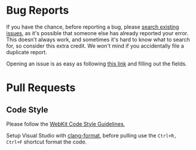 # Bug Reports

If you have the chance, before reporting a bug, please [search existing
issues](https://github.com/linuxaged/m3d/search?q=&type=Issues&utf8=%E2%9C%93),
as it's possible that someone else has already reported your error. This doesn't
always work, and sometimes it's hard to know what to search for, so consider this
extra credit. We won't mind if you accidentally file a duplicate report.

Opening an issue is as easy as following [this
link](https://github.com/linuxaged/m3d/issues/new) and filling out the fields.

# Pull Requests

## Code Style

Please follow the [WebKit Code Style Guidelines](https://webkit.org/code-style-guidelines/),

Setup Visual Studio with [clang-format](http://clang.llvm.org/docs/ClangFormat.html), before pulling use the `Ctrl+R, Ctrl+F` shortcut format the code.